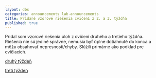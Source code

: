 ```yaml
---
layout: dbs
categories: announcements lab-announcements
title: Pridané vzorové riešenia cvičení z 2. a 3. týždňa
published: true
---
```

Pridal som vzorové riešenia úloh z cvičení druhého a tretieho týždňa. Riešenia nie sú jediné správne, nemusia byť úplne dotiahnuté do konca a môžu obsahovať nepresnosti/chyby. Slúžili primárne ako podklad pre cvičiacich.

[druhý týždeň](/labs/files/lab02/lab02_solutions.pdf)

[tretí týždeň](/labs/files/lab03/lab03_solutions.pdf)

